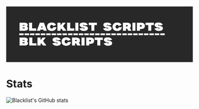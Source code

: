 ![Blacklist's Header](/header.png)

# Stats

![Blacklist's GitHub stats](https://github-readme-stats.vercel.app/api?username=BlacklistScripts&show_icons=true&theme=radical&title_color=156cbd0&text_color=156cbd0&icon_color=156cbd0&bg_color=0d1117)
